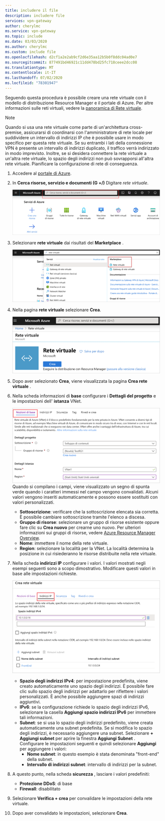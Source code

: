 ```yaml
---
title: includere il file
description: includere file
services: vpn-gateway
author: cherylmc
ms.service: vpn-gateway
ms.topic: include
ms.date: 03/03/2020
ms.author: cherylmc
ms.custom: include file
ms.openlocfilehash: d2cf1a2e2ab9cf2d6e35aa12b5b0f8ddc04ad0e7
ms.sourcegitcommit: 877491bd46921c11dd478bd25fc718ceee2dcc08
ms.translationtype: MT
ms.contentlocale: it-IT
ms.lasthandoff: 07/02/2020
ms.locfileid: "78301947"
---
```

Seguendo questa procedura è possibile creare una rete virtuale con il modello di distribuzione Resource Manager e il portale di Azure. Per altre informazioni sulle reti virtuali, vedere la [panoramica di Rete virtuale](../articles/virtual-network/virtual-networks-overview.md).

>[!NOTE]
>Quando si usa una rete virtuale come parte di un'architettura cross-premise, assicurarsi di coordinarsi con l'amministratore di rete locale per suddividere un intervallo di indirizzi IP che è possibile usare in modo specifico per questa rete virtuale. Se su entrambi i lati della connessione VPN è presente un intervallo di indirizzi duplicato, il traffico verrà indirizzato in modo imprevisto. Inoltre, se si desidera connettere la rete virtuale a un'altra rete virtuale, lo spazio degli indirizzi non può sovrapporsi all'altra rete virtuale. Pianificare la configurazione di rete di conseguenza.
>
>

1. Accedere al [portale di Azure](https://portal.azure.com).
1. In **Cerca risorse, servizio e documenti (G +/)** Digitare *rete virtuale*.

   ![Pagina Individua risorse rete virtuale](./media/vpn-gateway-basic-vnet-rm-portal-include/marketplace.png "Pagina Individua risorse rete virtuale")
1. Selezionare **rete virtuale** dai risultati del **Marketplace** .

   ![Seleziona rete virtuale](./media/vpn-gateway-basic-vnet-rm-portal-include/marketplace-results.png "Pagina Individua risorse rete virtuale")
1. Nella pagina **rete virtuale** selezionare **Crea**.

   ![pagina rete virtuale](./media/vpn-gateway-basic-vnet-rm-portal-include/vnet-click-create.png "Selezionare Crea")
1. Dopo aver selezionato **Crea**, viene visualizzata la pagina **Crea rete virtuale** .
1. Nella scheda informazioni di **base** configurare i **Dettagli del progetto** e le impostazioni dell' **istanza** VNet.

   ![Scheda nozioni di base](./media/vpn-gateway-basic-vnet-rm-portal-include/basics.png "Scheda Informazioni di base") Quando si compilano i campi, viene visualizzato un segno di spunta verde quando i caratteri immessi nel campo vengono convalidati. Alcuni valori vengono inseriti automaticamente e possono essere sostituiti con valori personalizzati.

   - **Sottoscrizione**: verificare che la sottoscrizione elencata sia corretta. È possibile cambiare sottoscrizione tramite l'elenco a discesa.
   - **Gruppo di risorse**: selezionare un gruppo di risorse esistente oppure fare clic su **Crea nuovo** per crearne uno nuovo. Per ulteriori informazioni sui gruppi di risorse, vedere [Azure Resource Manager Overview](../articles/azure-resource-manager/management/overview.md#resource-groups).
   - **Nome**: immettere il nome della rete virtuale.
   - **Region**: selezionare la località per la VNet. La località determina la posizione in cui risiederanno le risorse distribuite nella rete virtuale.

1. Nella scheda **indirizzi IP** configurare i valori. I valori mostrati negli esempi seguenti sono a scopo dimostrativo. Modificare questi valori in base alle impostazioni richieste.

   ![Scheda indirizzi IP](./media/vpn-gateway-basic-vnet-rm-portal-include/addresses.png "Scheda indirizzi IP")  
   - **Spazio degli indirizzi IPv4**: per impostazione predefinita, viene creato automaticamente uno spazio degli indirizzi. È possibile fare clic sullo spazio degli indirizzi per adattarlo per riflettere i valori personalizzati. È anche possibile aggiungere spazi di indirizzi aggiuntivi.
   - **IPv6**: se la configurazione richiede lo spazio degli indirizzi IPv6, selezionare la casella **Aggiungi spazio indirizzi IPv6** per immettere tali informazioni.
   - **Subnet**: se si usa lo spazio degli indirizzi predefinito, viene creata automaticamente una subnet predefinita. Se si modifica lo spazio degli indirizzi, è necessario aggiungere una subnet. Selezionare **+ Aggiungi subnet** per aprire la finestra **Aggiungi Subnet** . Configurare le impostazioni seguenti e quindi selezionare **Aggiungi** per aggiungere i valori:
      - **Nome subnet**: in questo esempio è stata denominata "front-end" della subnet.
      - **Intervallo di indirizzi subnet**: intervallo di indirizzi per la subnet.

1. A questo punto, nella scheda **sicurezza** , lasciare i valori predefiniti:

   - **Protezione DDoS**: di base
   - **Firewall**: disabilitato
1. Selezionare **Verifica + crea** per convalidare le impostazioni della rete virtuale.
1. Dopo aver convalidato le impostazioni, selezionare **Crea**.
